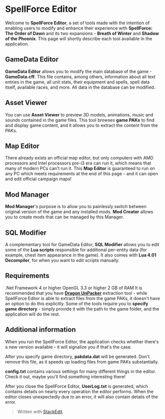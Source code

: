 # SpellForce Editor
Welcome to **SpellForce Editor**, a set of tools made with the intention of enabling users to modify and enhance their experience with **SpellForce: The Order of Dawn** and its two expansions - **Breath of Winter** and **Shadow of the Phoenix**. This page will shortly describe each tool available in the application.

## GameData Editor
**GameData Editor** allows you to modify the main database of the game - **GameData.cff**. This file contains, among others, information about all text entries in the game, all unit stats, their equipment and spells, spell data itself, available races, and more. All data in the database can be modified.

## Asset Viewer
You can use **Asset Viewer** to preview 3D models, animations, music and sounds contained in the game files. This tool browses **game PAKs** to find and display game content, and it allows you to extract the content from the PAKs.

## Map Editor
There already exists an official map editor, but only computers with AMD processors and Intel processors pre-i3 era can run it, which means that many of modern PCs can't run it. This **Map Editor** is guaranteed to run on any PC which meets requirements at the end of this page - and it can open and edit official campaign maps!

## Mod Manager
**Mod Manager**'s purpose is to allow you to painlessly switch between original version of the game and any installed mods. **Mod Creator** allows you to create mods that can be managed by this Manager.

## SQL Modifier
A complementary tool for GameData Editor, **SQL Modifier** allows you to edit some of the **Lua scripts** responsible for additional per-entity data (for example, chest item appearance in the game). It also comes with **Lua 4.01 Decompiler**, for when you want to edit scripts manually.

## Requirements
.Net Framework 4 or higher
OpenGL 3.3 or higher
2 GB of RAM
It is recommended that you have **[Dragon UnPacker](https://www.elberethzone.net/dragon-unpacker.html)** extraction tool - while SpellForce Editor is able to extract files from the game PAKs, it doesn't have an option to do this explicitly.
Some of the tools require you to **specify game directory** - simply provide it with the path to the game folder, and the application will do the rest.

## Additional information
When you run the SpellForce Editor, the application checks whether there's a new version available - it will signalize you if that's the case.

After you specify game directory, **pakdata.dat** will be generated. Don't remove this file, as it speeds up loading files from game PAKs substantially.

**config.txt** contains various settings for many different things in the editor. Check it out, maybe you'll find something interesting there!

After you close the SpellForce Editor, **UserLog.txt** is generated, which contains details on nearly every operation the editor performs. When the editor closes unexpectedly due to an error, it will also contain details of the error.
> Written with [StackEdit](https://stackedit.io/).
<!--stackedit_data:
eyJoaXN0b3J5IjpbNTQ2NzEwNDA2XX0=
-->